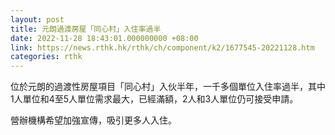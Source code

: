 ```yaml
---
layout: post
title: 元朗過渡房屋「同心村」入住率過半
date: 2022-11-28 18:43:01.000000000 +08:00
link: https://news.rthk.hk/rthk/ch/component/k2/1677545-20221128.htm
categories: rthk
---
```


位於元朗的過渡性房屋項目「同心村」入伙半年，一千多個單位入住率過半，其中1人單位和4至5人單位需求最大，已經滿額，2人和3人單位仍可接受申請。

營辦機構希望加強宣傳，吸引更多人入住。

